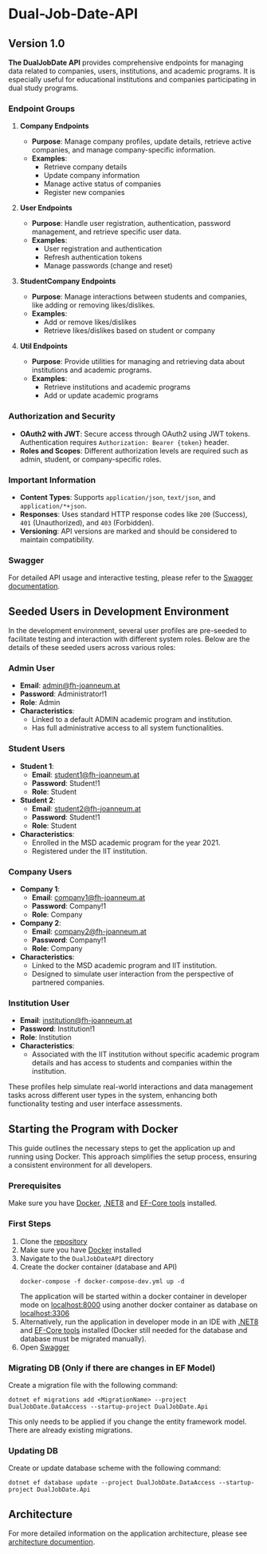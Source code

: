 # Dual-Job-Date-API

## Version 1.0

**The DualJobDate API** provides comprehensive endpoints for managing data related to companies, users, institutions, and academic programs. It is especially useful for educational institutions and companies participating in dual study programs.

### Endpoint Groups

1. **Company Endpoints**
   - **Purpose**: Manage company profiles, update details, retrieve active companies, and manage company-specific information.
   - **Examples**:
      - Retrieve company details
      - Update company information
      - Manage active status of companies
      - Register new companies

2. **User Endpoints**
   - **Purpose**: Handle user registration, authentication, password management, and retrieve specific user data.
   - **Examples**:
      - User registration and authentication
      - Refresh authentication tokens
      - Manage passwords (change and reset)

3. **StudentCompany Endpoints**
   - **Purpose**: Manage interactions between students and companies, like adding or removing likes/dislikes.
   - **Examples**:
      - Add or remove likes/dislikes
      - Retrieve likes/dislikes based on student or company

4. **Util Endpoints**
   - **Purpose**: Provide utilities for managing and retrieving data about institutions and academic programs.
   - **Examples**:
      - Retrieve institutions and academic programs
      - Add or update academic programs

### Authorization and Security

- **OAuth2 with JWT**: Secure access through OAuth2 using JWT tokens. Authentication requires `Authorization: Bearer {token}` header.
- **Roles and Scopes**: Different authorization levels are required such as admin, student, or company-specific roles.

### Important Information

- **Content Types**: Supports `application/json`, `text/json`, and `application/*+json`.
- **Responses**: Uses standard HTTP response codes like `200` (Success), `401` (Unauthorized), and `403` (Forbidden).
- **Versioning**: API versions are marked and should be considered to maintain compatibility.

### Swagger

For detailed API usage and interactive testing, please refer to the [Swagger documentation](https://dual-dating-backend.msd-moss-test.fh-joanneum.at/swagger/index.html).

## Seeded Users in Development Environment

In the development environment, several user profiles are pre-seeded to facilitate testing and interaction with different system roles. Below are the details of these seeded users across various roles:

### Admin User
- **Email**: admin@fh-joanneum.at
- **Password**: Administrator!1
- **Role**: Admin
- **Characteristics**:
   - Linked to a default ADMIN academic program and institution.
   - Has full administrative access to all system functionalities.

### Student Users
- **Student 1**:
   - **Email**: student1@fh-joanneum.at
   - **Password**: Student!1
   - **Role**: Student
- **Student 2**:
   - **Email**: student2@fh-joanneum.at
   - **Password**: Student!1
   - **Role**: Student
- **Characteristics**:
  - Enrolled in the MSD academic program for the year 2021.
  - Registered under the IIT institution.

### Company Users
- **Company 1**:
   - **Email**: company1@fh-joanneum.at
   - **Password**: Company!1
   - **Role**: Company
- **Company 2**:
   - **Email**: company2@fh-joanneum.at
   - **Password**: Company!1
   - **Role**: Company
- **Characteristics**:
   - Linked to the MSD academic program and IIT institution.
   - Designed to simulate user interaction from the perspective of partnered companies.

### Institution User
- **Email**: institution@fh-joanneum.at
- **Password**: Institution!1
- **Role**: Institution
- **Characteristics**:
   - Associated with the IIT institution without specific academic program details and has access to students and companies within the institution.

These profiles help simulate real-world interactions and data management tasks across different user types in the system, enhancing both functionality testing and user interface assessments.

## Starting the Program with Docker
This guide outlines the necessary steps to get the application up and running using Docker. This approach simplifies the setup process, ensuring a consistent environment for all developers.

### Prerequisites
Make sure you have [Docker](https://docker.com), [.NET8](https://learn.microsoft.com/en-gb/dotnet/core/install/) and [EF-Core tools](https://learn.microsoft.com/en-gb/ef/core/cli/dotnet) installed.

### First Steps
1. Clone the [repository](https://github.com/FH-JOANNEUM-MSD/dual-job-date-api.git)
2. Make sure you have [Docker](https://docker.com) installed
3. Navigate to the `DualJobDateAPI` directory
4. Create the docker container (database and API)
    ```
    docker-compose -f docker-compose-dev.yml up -d
    ````
   The application will be started within a docker container in developer mode on [localhost:8000](http://localhost:8000) using another docker container as database on [localhost:3306](http://localhost:3306)
5. Alternatively, run the application in developer mode in an IDE with [.NET8](https://learn.microsoft.com/en-gb/dotnet/core/install/) and [EF-Core tools](https://learn.microsoft.com/en-gb/ef/core/cli/dotnet) installed (Docker still needed for the database and database must be migrated manually). 
6. Open [Swagger](http://localhost:8000/swagger/index.html)

### Migrating DB (Only if there are changes in EF Model)
Create a migration file with the following command:

`dotnet ef migrations add <MigrationName> --project DualJobDate.DataAccess --startup-project DualJobDate.Api`

This only needs to be applied if you change the entity framework model. There are already existing migrations.

### Updating DB
Create or update database scheme with the following command:

`dotnet ef database update --project DualJobDate.DataAccess --startup-project DualJobDate.Api`

## Architecture
For more detailed information on the application architecture, please see [architecture documention](DualJobDateAPI/Architecture.md).